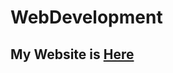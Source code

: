 # WebDevelopment
## My Website is [Here](https://craigcraig-jpeg.github.io/WebDevelopment/Personal_site/index.html)

   
